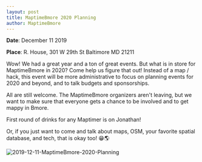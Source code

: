 ```yaml
---
layout: post
title: MaptimeBmore 2020 Planning
author: MaptimeBmore
---
```

**Date**: December 11 2019

**Place**: R. House, 301 W 29th St Baltimore MD 21211

Wow! We had a great year and a ton of great events. But what is in store for MaptimeBmore in 2020? Come help us figure that out! Instead of a map / hack, this event will be more administrative to focus on planning events for 2020 and beyond, and to talk budgets and sponsorships.

All are still welcome. The MaptimeBmore organizers aren't leaving, but we want to make sure that everyone gets a chance to be involved and to get mappy in Bmore.

First round of drinks for any Maptimer is on Jonathan!

Or, if you just want to come and talk about maps, OSM, your favorite spatial database, and tech, that is okay too! 😁🌎


![2019-12-11-MaptimeBmore-2020-Planning]({{site.baseurl}}\img\2019-12-11-MaptimeBmore-2020-Planning.jpg)
